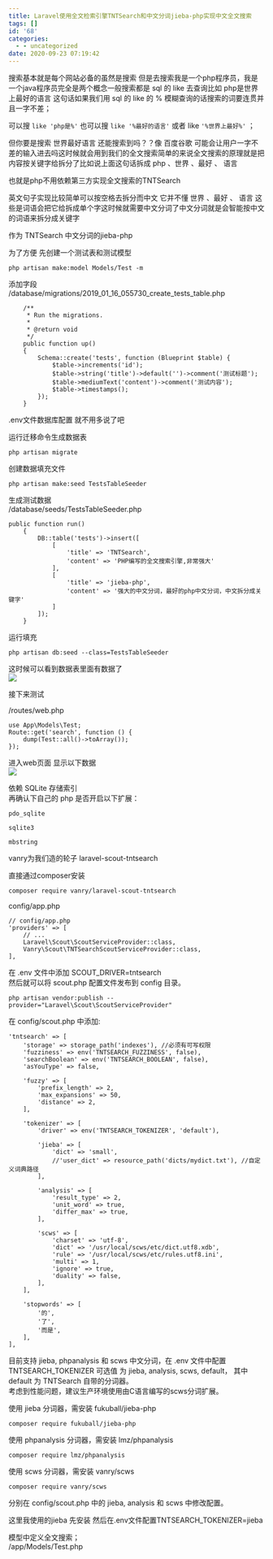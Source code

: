 ```yaml
---
title: Laravel使用全文检索引擎TNTSearch和中文分词jieba-php实现中文全文搜索
tags: []
id: '68'
categories:
  - - uncategorized
date: 2020-09-23 07:19:42
---
```


搜索基本就是每个网站必备的虽然是搜索 但是去搜索我是一个php程序员，我是一个java程序员完全是两个概念一般搜索都是 sql 的 like 去查询比如 php是世界上最好的语言 这句话如果我们用 sql 的 like 的 % 模糊查询的话搜索的词要连贯并且一字不差；

可以搜 `like 'php是%'` 也可以搜 `like '%最好的语言'` 或者 like `'%世界上最好%'` ；

但你要是搜索 世界最好语言 还能搜索到吗？？像 百度谷歌 可能会让用户一字不差的输入进去吗这时候就会用到我们的全文搜索简单的来说全文搜索的原理就是把内容按关键字给拆分了比如说上面这句话拆成 php 、世界 、最好 、 语言

也就是php不用依赖第三方实现全文搜索的TNTSearch

英文句子实现比较简单可以按空格去拆分而中文 它并不懂 世界 、最好 、 语言 这些是词语会把它给拆成单个字这时候就需要中文分词了中文分词就是会智能按中文的词语来拆分成关键字

作为 TNTSearch 中文分词的jieba-php

为了方便 先创建一个测试表和测试模型

`php artisan make:model Models/Test -m`

添加字段  
/database/migrations/2019\_01\_16\_055730\_create\_tests\_table.php

```
    /**
     * Run the migrations.
     *
     * @return void
     */
    public function up()
    {
        Schema::create('tests', function (Blueprint $table) {
            $table->increments('id');
            $table->string('title')->default('')->comment('测试标题');
            $table->mediumText('content')->comment('测试内容');
            $table->timestamps();
        });
    }
```

.env文件数据库配置 就不用多说了吧

运行迁移命令生成数据表

`php artisan migrate`

创建数据填充文件

`php artisan make:seed TestsTableSeeder`

生成测试数据  
/database/seeds/TestsTableSeeder.php

```
public function run()
    {
        DB::table('tests')->insert([
            [
                'title' => 'TNTSearch',
                'content' => 'PHP编写的全文搜索引擎,非常强大'
            ],
            [
                'title' => 'jieba-php',
                'content' => '强大的中文分词，最好的php中文分词，中文拆分成关键字'
            ]
        ]);
    }
```

运行填充

`php artisan db:seed --class=TestsTableSeeder`

这时候可以看到数据表里面有数据了  
![](http://blog.gaobinzhan.com/uploads/article/20190116/c338522447c77fac5ff37befbb2f336d.png)

接下来测试

/routes/web.php

```
use App\Models\Test;
Route::get('search', function () {
    dump(Test::all()->toArray());
});
```

进入web页面 显示以下数据  
![](http://blog.gaobinzhan.com/uploads/article/20190116/fd1f2e0093ad3628c94408bb557c1b7c.png)

依赖 SQLite 存储索引  
再确认下自己的 php 是否开启以下扩展：

`pdo_sqlite`

`sqlite3`

`mbstring`

vanry为我们造的轮子 laravel-scout-tntsearch

直接通过composer安装

`composer require vanry/laravel-scout-tntsearch`

config/app.php

```
// config/app.php
'providers' => [
    // ...
    Laravel\Scout\ScoutServiceProvider::class,
    Vanry\Scout\TNTSearchScoutServiceProvider::class,
],
```

在 .env 文件中添加 SCOUT\_DRIVER=tntsearch  
然后就可以将 scout.php 配置文件发布到 config 目录。

`php artisan vendor:publish --provider="Laravel\Scout\ScoutServiceProvider"`

在 config/scout.php 中添加:

```
'tntsearch' => [
    'storage' => storage_path('indexes'), //必须有可写权限
    'fuzziness' => env('TNTSEARCH_FUZZINESS', false),
    'searchBoolean' => env('TNTSEARCH_BOOLEAN', false),
    'asYouType' => false,

    'fuzzy' => [
        'prefix_length' => 2,
        'max_expansions' => 50,
        'distance' => 2,
    ],

    'tokenizer' => [
        'driver' => env('TNTSEARCH_TOKENIZER', 'default'),

        'jieba' => [
            'dict' => 'small',
            //'user_dict' => resource_path('dicts/mydict.txt'), //自定义词典路径
        ],

        'analysis' => [
            'result_type' => 2,
            'unit_word' => true,
            'differ_max' => true,
        ],

        'scws' => [
            'charset' => 'utf-8',
            'dict' => '/usr/local/scws/etc/dict.utf8.xdb',
            'rule' => '/usr/local/scws/etc/rules.utf8.ini',
            'multi' => 1,
            'ignore' => true,
            'duality' => false,
        ],
    ],

    'stopwords' => [
        '的',
        '了',
        '而是',
    ],
],
```

目前支持 jieba, phpanalysis 和 scws 中文分词，在 .env 文件中配置 TNTSEARCH\_TOKENIZER 可选值 为 jieba, analysis, scws, default， 其中 default 为 TNTSearch 自带的分词器。  
考虑到性能问题，建议生产环境使用由C语言编写的scws分词扩展。

使用 jieba 分词器，需安装 fukuball/jieba-php

`composer require fukuball/jieba-php`

使用 phpanalysis 分词器，需安装 lmz/phpanalysis

`composer require lmz/phpanalysis`

使用 scws 分词器，需安装 vanry/scws

`composer require vanry/scws`

分别在 config/scout.php 中的 jieba, analysis 和 scws 中修改配置。

这里我使用的jieba 先安装 然后在.env文件配置TNTSEARCH\_TOKENIZER=jieba

模型中定义全文搜索；  
/app/Models/Test.php
